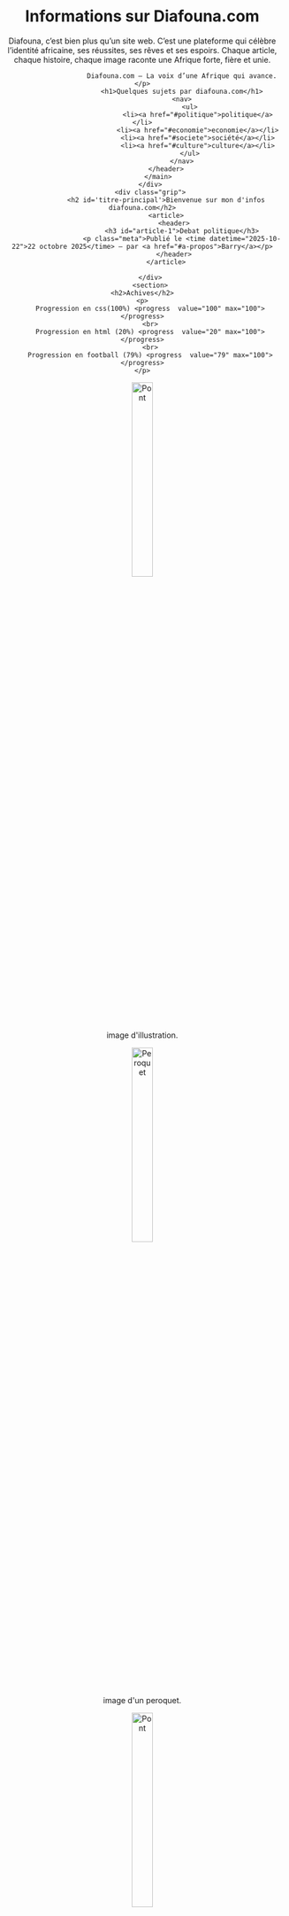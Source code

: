 <!DOCTYPE html>
<html lang="fr">
<head>
    <meta charset="UTF-8">
    <meta name="viewport" content="width=device-width, initial-scale=1.0">
    <title>diafouna.com</title>
</head>
<body>
        <div class="container">
            <main>
                <header>
                    <h1>Informations sur Diafouna.com</h1>
                    <p>Diafouna, c’est bien plus qu’un site web.
                        C’est une plateforme qui célèbre l’identité africaine, ses réussites, ses rêves et ses espoirs.
                        Chaque article, chaque histoire, chaque image raconte une Afrique forte, fière et unie.
            
                        Diafouna.com — La voix d’une Afrique qui avance.</p>
                        <h1>Quelques sujets par diafouna.com</h1>
                        <nav>
                            <ul>
                                <li><a href="#politique">politique</a></li>
                                <li><a href="#economie">economie</a></li>
                                <li><a href="#societe">société</a></li>
                                <li><a href="#culture">culture</a></li>
                            </ul>
                        </nav>
                </header>
            </main>
        </div>
        <div class="grip">
                <h2 id='titre-principal'>Bienvenue sur mon d'infos diafouna.com</h2>
                <article>
                    <header>
                        <h3 id="article-1">Debat politique</h3>
                        <p class="meta">Publié le <time datetime="2025-10-22">22 octobre 2025</time> — par <a href="#a-propos">Barry</a></p>
                    </header>
                </article>
            
        </div>
        <section>
    <h2>Achives</h2>
    <p>
        Progression en css(100%) <progress  value="100" max="100"></progress>
        <br>
        Progression en html (20%) <progress  value="20" max="100"></progress>
        <br>
        Progression en football (79%) <progress  value="79" max="100"></progress>
    </p>
  </section>
        <div>
            <footer>
                <figure>
                    <img src="image.jpg" alt="Pont" style="width:30%;height:auto;border-radius:8px;">
                    <figcaption>image d'illustration.</figcaption>
                </figure>
                <figure>
                    <img src="peroquet.jpg" alt="Peroquet" style="width:30%;height:auto;border-radius:8px;">
                    <figcaption>image d'un peroquet.</figcaption>
                </figure>
                <figure>
                    <img src="photo.jpg" alt="Pont" style="width:30%;height:auto;border-radius:8px;">
                    <figcaption>photo.</figcaption>
                </figure>
                <a href="https://www.google.com">recherche</a>
            </footer>
        </div>
    </body>
</html>
